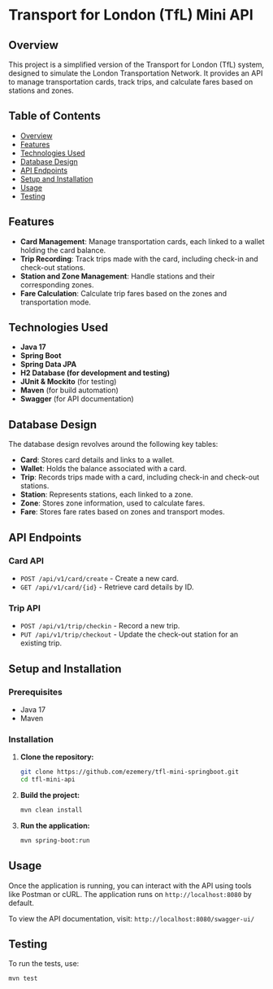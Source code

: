 # Transport for London (TfL) Mini API

## Overview

This project is a simplified version of the Transport for London (TfL) system, designed to simulate the London Transportation Network. It provides an API to manage transportation cards, track trips, and calculate fares based on stations and zones.

## Table of Contents

- [Overview](#overview)
- [Features](#features)
- [Technologies Used](#technologies-used)
- [Database Design](#database-design)
- [API Endpoints](#api-endpoints)
- [Setup and Installation](#setup-and-installation)
- [Usage](#usage)
- [Testing](#testing)

## Features

- **Card Management**: Manage transportation cards, each linked to a wallet holding the card balance.
- **Trip Recording**: Track trips made with the card, including check-in and check-out stations.
- **Station and Zone Management**: Handle stations and their corresponding zones.
- **Fare Calculation**: Calculate trip fares based on the zones and transportation mode.

## Technologies Used

- **Java 17**
- **Spring Boot**
- **Spring Data JPA**
- **H2 Database (for development and testing)**
- **JUnit & Mockito** (for testing)
- **Maven** (for build automation)
- **Swagger** (for API documentation)


## Database Design

The database design revolves around the following key tables:

- **Card**: Stores card details and links to a wallet.
- **Wallet**: Holds the balance associated with a card.
- **Trip**: Records trips made with a card, including check-in and check-out stations.
- **Station**: Represents stations, each linked to a zone.
- **Zone**: Stores zone information, used to calculate fares.
- **Fare**: Stores fare rates based on zones and transport modes.

## API Endpoints

### Card API

- `POST /api/v1/card/create` - Create a new card.
- `GET /api/v1/card/{id}` - Retrieve card details by ID.


### Trip API

- `POST /api/v1/trip/checkin` - Record a new trip.
- `PUT /api/v1/trip/checkout` - Update the check-out station for an existing trip.


## Setup and Installation

### Prerequisites

- Java 17
- Maven

### Installation

1. **Clone the repository:**

    ```bash
    git clone https://github.com/ezemery/tfl-mini-springboot.git
    cd tfl-mini-api
    ```

2. **Build the project:**

    ```bash
    mvn clean install
    ```

3. **Run the application:**

    ```bash
    mvn spring-boot:run
    ```

## Usage

Once the application is running, you can interact with the API using tools like Postman or cURL. The application runs on `http://localhost:8080` by default.

To view the API documentation, visit: `http://localhost:8080/swagger-ui/`

## Testing

To run the tests, use:

```bash
mvn test


